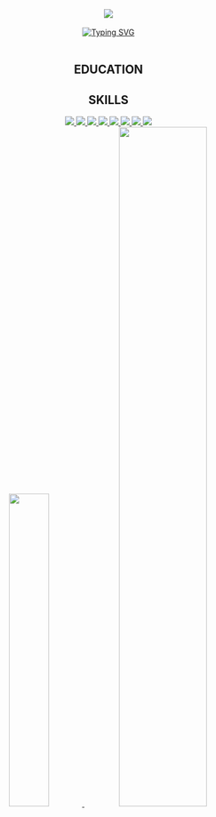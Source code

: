 <div align="center">
  <!-- Header banner -->
<!--   <img src="https://capsule-render.vercel.app/api?type=waving&color=0:E34C26,10:DA5B0B,30:C6538C,75:3572A5,100:A371F7&height=100&section=header&text=&fontSize=0" width="100%"/> -->
<!--   <img src="https://capsule-render.vercel.app/api?type=venom&color=auto&height=300&section=header&text=My Profile%20render&fontSize=90" /> -->
  <img src="https://capsule-render.vercel.app/api?type=venom&color=0:E34C26,10:DA5B0B,30:C6538C,75:3572A5,100:A371F7&height=300&section=header&text=My_Profile%20render&fontSize=70" />
  <br><br>
  <!-- Title Typing Effect -->
  <a href="https://git.io/typing-svg"><img src="https://readme-typing-svg.demolab.com?font=Lobster&color=fff758&size=35&pause=1000&center=true&vCenter=true&random=false&width=435&lines=Hello%2C+I'm+changsong+Noh;Research+on+deep+learning" alt="Typing SVG" /></a>
  <br>
  <div align="center">
  <br>

  ## 

  ## EDUCATION

  ## SKILLS
  <div>
    <span>
      <a href="https://spring.io/">
    <img src="https://img.shields.io/badge/Spring-6DB33F?style=for-the-badge&logo=spring&logoColor=white">
      </a>
    </span>
    <span>
    <a href="https://spring.io/projects/spring-boot/">
    <img src="https://img.shields.io/badge/Spring Boot-6DB33F?style=for-the-badge&logo=springboot&logoColor=white">
    </a>
    </span>
    <span>
    <a href="https://www.mysql.com/">
    <img src="https://img.shields.io/badge/mysql-4479A1?style=for-the-badge&logo=mysql&logoColor=white">
    </a>
    </span>
    <span>
    <a href="https://redis.io/">
    <img src="https://img.shields.io/badge/redis-DC382D?style=for-the-badge&logo=redis&logoColor=white">
    </a>
    </span>
    <span>
    <a href="https://aws.amazon.com/ko/free/?gclid=Cj0KCQiAh8OtBhCQARIsAIkWb68gUElu_CaeyS-Exgq5ydj7sDXYyIbMiEPHmJwL--vqAlQCi1BFo0EaAkm3EALw_wcB&trk=fa2d6ba3-df80-4d24-a453-bf30ad163af9&sc_channel=ps&ef_id=Cj0KCQiAh8OtBhCQARIsAIkWb68gUElu_CaeyS-Exgq5ydj7sDXYyIbMiEPHmJwL--vqAlQCi1BFo0EaAkm3EALw_wcB:G:s&s_kwcid=AL!4422!3!563761819834!e!!g!!aws!15286221779!129400439466&all-free-tier.sort-by=item.additionalFields.SortRank&all-free-tier.sort-order=asc&awsf.Free%20Tier%20Types=*all&awsf.Free%20Tier%20Categories=*all">
      <img src="https://img.shields.io/badge/AWS-FF9900?style=for-the-badge&logo=AWS&logoColor=white">
    </a>
    </span>
    <span>
    <a href="https://dev.java/">
      <img src="https://img.shields.io/badge/java-007396?style=for-the-badge&logo=java&logoColor=white">
    </a>
    </span>
    <span>
      <a href="">
        <img src="https://img.shields.io/badge/html5-E34F26?style=for-the-badge&logo=html5&logoColor=white">
      </a>
    </span>
      <span>
      <a href="">
        <img src="https://img.shields.io/badge/css-1572B6?style=for-the-badge&logo=css3&logoColor=white">
      </a>
    </span>
  </div>

<div>
    <a href="https://github.com/anuraghazra/github-readme-stats">
    <img src="https://github-readme-stats.vercel.app/api/top-langs/?username=nochso890&layout=donut&show_icons=true&theme=material-palenight&hide_border=true&bg_color=20232a&icon_color=58A6FF&text_color=fff&title_color=58A6FF&count_private=true&exclude_repo=Face-Transfer-Application" width=38% />
</a>
    <a href="https://github.com/anuraghazra/github-readme-stats">
  <img src="https://github-readme-stats.vercel.app/api?username=nochso890&show_icons=true&theme=material-palenight&hide_border=true&bg_color=20232a&icon_color=58A6FF&text_color=fff&title_color=58A6FF&count_private=true" width=56% />
</a>
</div>
<!-- <a href="https://github.com/ashutosh00710/github-readme-activity-graph">
    <img src="https://github-readme-activity-graph.vercel.app/graph?username=nochso890&theme=react-dark&bg_color=20232a&hide_border=true&line=58A6FF&color=58A6FF" width=94%/>
</a> -->
<!--   <img src="https://capsule-render.vercel.app/api?type=rect&color=0:E34C26,10:DA5B0B,30:C6538C,75:3572A5,100:A371F7&height=40&section=footer&text=&fontSize=0" width="100%"/> -->
  
</div>
